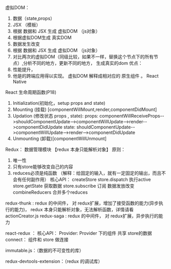 虚拟DOM：
1. 数据（state,props）
2. JSX （模板）
3. 根据 数据和 JSX 生成 虚拟DOM （js对象）
3. 根据虚拟DOM生成 真实DOM
4. 数据发生改变
5. 根据 数据和 JSX 生成 虚拟DOM （js对象）
6. 对比两次的虚拟DOM（同级比较，如果不一样，替换这个节点下的所有节点）,分析不同的地方，更新不同的地方， 生成真实的dom 
优点：
1. 性能提升，
2. 他是的跨端应用得以实现。 虚拟DOM 解释成相对应的 原生组件 。 React Native

 React 生命周期函数(P18)
1. Initialization(初始化，setup props and state)   
2. Mounting (挂载) [componentWillMount,render,componentDidMount]
3. Updation (修改状态 props , state):
  props: componentWillReceiveProps-->shouldComponentUpdate-->componentWillUpdate-->render-->componentDidUpdate
  state: shouldComponentUpdate-->componentWillUpdate-->render-->componentDidUpdate
4. Unmounting (卸载)[componentWillUnmount]


Redux： 数据管理模块          【redux 本身只能解析对象】
原则：
1. 唯一性
2. 只有store能够改变自己的内容
3. reduces必须是纯函数 （解释：给固定的输入，就有一定固定的输出，而且不会有任何副作用）
核心API：
createStore
store.dispatch     执行active   
store.getState     获取数据
store.subscribe    订阅 数据发放改变
combineReducers    合并多个reduces

redux-thunk :  redux 的中间件， 对 redux扩展，增加了接受函数的能力(异步执行的能力)，  redux 本身只能解析对象，无法解析函数，详情请看 actionCreator.js
redux-saga :  redux 的中间件， 对 redux扩展，异步执行的能力

react-redux ：
核心API：
Provider:   Provider 下的组件 共享 store的数据
connect：   组件和 store 做连接 

immutable.js：（数据的不可变性的库）


redux-devtools-extension：（redux 的调试库）

